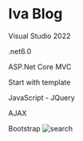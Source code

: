 # Iva Blog

Visual Studio 2022

.net6.0

ASP.Net Core MVC

Start with template

JavaScript - JQuery

AJAX

Bootstrap
![search](https://user-images.githubusercontent.com/106671609/230557524-9bece2c2-4a0a-401c-9ece-e137afcbb246.PNG)
